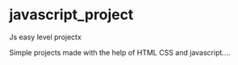 # javascript_project
Js easy level projectx

Simple projects made with the help of HTML CSS and javascript....
